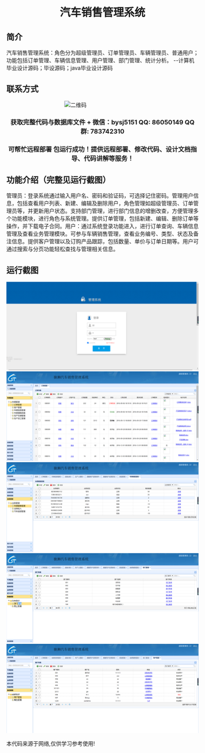 <p><h1 align="center">汽车销售管理系统</h1></p>

## 简介
汽车销售管理系统：角色分为超级管理员、订单管理员、车辆管理员、普通用户；功能包括订单管理、车辆信息管理、用户管理、部门管理、统计分析。    --计算机毕业设计源码；毕设源码；java毕业设计源码


## 联系方式
<img src="https://bs-1329754181.cos.ap-shanghai.myqcloud.com/wx.jpg" alt="二维码" style="display: block; margin: 0 auto;" width="200px">
<p><h3 align="center">获取完整代码与数据库文件 + 微信：bysj5151 QQ: 86050149 QQ群: 783742310</h3></p>
<p><h3 align="center">可帮忙远程部署 包运行成功！提供远程部署、修改代码、设计文档指导、代码讲解等服务！</h3></p>

## 功能介绍（完整见运行截图）
管理员：登录系统通过输入用户名、密码和验证码，可选择记住密码。管理用户信息，包括查看用户列表、新建、编辑及删除用户，角色管理如超级管理员、订单管理员等，并更新用户状态。支持部门管理，进行部门信息的增删改查，方便管理多个功能模块，进行角色与系统管理。提供订单管理，包括新建、编辑、删除订单等操作，并下载电子合同。用户：通过系统登录功能进入，进行订单查询、车辆信息管理及查看业务管理模块。可参与车辆销售管理，查看业务编号、类型、状态及备注信息。提供客户管理以及订购产品跟踪，包括数量、单价与订单日期等。用户可通过搜索与分页功能轻松查找与管理相关信息。


## 运行截图
![](imgs/588112-20220622215207586-1277598605.png)
![](imgs/588112-20220622215211669-429535994.png)
![](imgs/588112-20220622215216333-831190307.png)
![](imgs/588112-20220622215219780-51874831.png)
![](imgs/588112-20220622215224957-1478341269.png)

<p>本代码来源于网络,仅供学习参考使用!</p>
